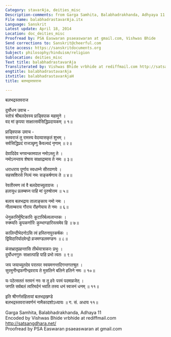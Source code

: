 ```yaml
---
Category: stavarAja, deities_misc
Description-comments: from Garga Samhita, Balabhadrakhanda, Adhyaya 11
File name: balabhadrastavarAja.itx
Language: Sanskrit
Latest update: April 18, 2014
Location: doc_deities_misc
Proofread by: PSA Easwaran psaeaswaran at gmail.com, Vishwas Bhide
Send corrections to: Sanskrit@cheerful.com
Site access: https://sanskritdocuments.org
Subject: philosophy/hinduism/religion
Sublocation: deities_misc
Text title: balabhadrastavarAja
Transliterated by: Vishwas Bhide vrbhide at rediffmail.com http://satsangdhara.net/
engtitle: balabhadrastavarAja
itxtitle: balabhadrastavarAjaH
title: बलभद्रस्तवराजः

---
```

  
 बलभद्रस्तवराज   
  
दुर्योधन उवाच -  
स्तोत्रं श्रीबलदेवस्य प्राड्विपाक महामुने ।  
वद मां कृपया साक्षात्सर्वसिद्धिप्रदायकम् ॥ १॥  
  
प्राड्विपाक उवाच -  
स्तवराजं तु रामस्य वेदव्यासकृतं शुभम् ।  
सर्वसिद्धिप्रदं राजञ्छृणु कैवल्यदं नृणाम् ॥ २॥  
  
देवादिदेव भगवन्कामपाल नमोऽस्तु ते ।  
नमोऽनन्ताय शेषाय साक्षाद्रामाय ते नमः ॥ ३॥  
  
धराधराय पूर्णाय स्वधाम्ने सीरपाणये ।  
सहस्रशिरसे नित्यं नमः सङ्कर्षणाय ते ॥ ४॥  
  
रेवतीरमण त्वं वै बलदेवाच्युताग्रजः ।  
हलायुध प्रलम्बघ्न पाहि मां पुरुषोत्तम ॥ ५॥  
  
बलाय बलभद्राय तालाङ्काय नमो नमः ।  
नीलाम्बराय गौराय रौहणेयाय ते नमः ॥ ६॥  
  
धेनुकारिर्मुष्टिकारिः कूटारिर्बल्वलान्तकः ।  
रुक्म्यरिः कूपकर्णारिः कुम्भाण्डारिस्त्वमेव हि ॥ ७॥  
  
कालिन्दीभेदनोऽसि त्वं हस्तिनापुरकर्षकः ।  
द्विविदारिर्यादवेन्द्रो व्रजमण्डलमण्डनः ॥ ८॥  
  
कंसभ्रातृप्रहन्तासि तीर्थयात्राकरः प्रभुः ।  
दुर्योधनगुरुः साक्षात्पाहि पाहि प्रभो त्वतः ॥ ९॥  
  
जय जयाच्युतदेव परात्पर स्वयमनन्तदिगन्तगतश्रुत ।  
सुरमुनीन्द्रफणीन्द्रवराय ते मुसलिने बलिने हलिने नमः ॥ १०॥  
  
यः पठेत्सततं स्तवनं नरः स तु हरेः परमं पदमाव्रजेत् ।  
जगति सर्वबलं त्वरिमर्दनं भवति तस्य धनं स्वजनं धनम् ॥ ११॥  
  
इति श्रीगर्गसंहितायां बलभद्रखण्डे  
बलभद्रस्तवराजवर्णनं नामैकादशोऽध्यायः ॥ ग. सं. अधाय ११॥  
  
  
Garga Samhita, Balabhadrakhanda, Adhaya 11  
Encoded by Vishwas Bhide vrbhide at rediffmail.com http://satsangdhara.net/  
Proofread by PSA Easwaran psaeaswaran at gmail.com  
  
